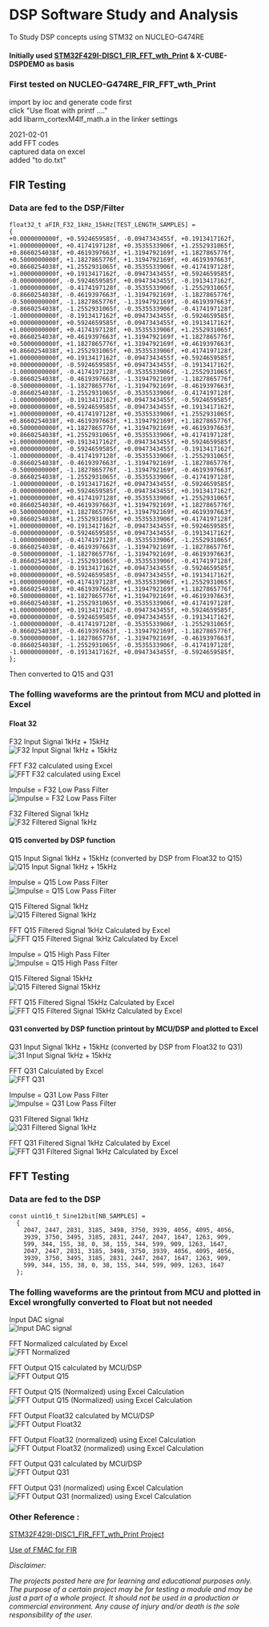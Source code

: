 # DSP Software Study and Analysis  
To Study DSP concepts using STM32 on NUCLEO-G474RE  

#### Initially used [STM32F429I-DISC1_FIR_FFT_wth_Print](https://github.com/VictorTagayun/STM32F429I-DISC1_CMSIS_DSP_Tutorial) & X-CUBE-DSPDEMO as basis

### First tested on NUCLEO-G474RE_FIR_FFT_wth_Print  
  import by ioc and generate code first  
  click "Use float with printf ...."  
  add libarm_cortexM4lf_math.a in the linker settings  

  2021-02-01  
  add FFT codes  
  captured data on excel  
  added "to do.txt"
		
## FIR Testing

### Data are fed to the DSP/Filter  
	
	float32_t aFIR_F32_1kHz_15kHz[TEST_LENGTH_SAMPLES] =
	{
	+0.0000000000f, +0.5924659585f, -0.0947343455f, +0.1913417162f, +1.0000000000f, +0.4174197128f, +0.3535533906f, +1.2552931065f,
	+0.8660254038f, +0.4619397663f, +1.3194792169f, +1.1827865776f, +0.5000000000f, +1.1827865776f, +1.3194792169f, +0.4619397663f,
	+0.8660254038f, +1.2552931065f, +0.3535533906f, +0.4174197128f, +1.0000000000f, +0.1913417162f, -0.0947343455f, +0.5924659585f,
	-0.0000000000f, -0.5924659585f, +0.0947343455f, -0.1913417162f, -1.0000000000f, -0.4174197128f, -0.3535533906f, -1.2552931065f,
	-0.8660254038f, -0.4619397663f, -1.3194792169f, -1.1827865776f, -0.5000000000f, -1.1827865776f, -1.3194792169f, -0.4619397663f,
	-0.8660254038f, -1.2552931065f, -0.3535533906f, -0.4174197128f, -1.0000000000f, -0.1913417162f, +0.0947343455f, -0.5924659585f,
	+0.0000000000f, +0.5924659585f, -0.0947343455f, +0.1913417162f, +1.0000000000f, +0.4174197128f, +0.3535533906f, +1.2552931065f,
	+0.8660254038f, +0.4619397663f, +1.3194792169f, +1.1827865776f, +0.5000000000f, +1.1827865776f, +1.3194792169f, +0.4619397663f,
	+0.8660254038f, +1.2552931065f, +0.3535533906f, +0.4174197128f, +1.0000000000f, +0.1913417162f, -0.0947343455f, +0.5924659585f,
	+0.0000000000f, -0.5924659585f, +0.0947343455f, -0.1913417162f, -1.0000000000f, -0.4174197128f, -0.3535533906f, -1.2552931065f,
	-0.8660254038f, -0.4619397663f, -1.3194792169f, -1.1827865776f, -0.5000000000f, -1.1827865776f, -1.3194792169f, -0.4619397663f,
	-0.8660254038f, -1.2552931065f, -0.3535533906f, -0.4174197128f, -1.0000000000f, -0.1913417162f, +0.0947343455f, -0.5924659585f,
	+0.0000000000f, +0.5924659585f, -0.0947343455f, +0.1913417162f, +1.0000000000f, +0.4174197128f, +0.3535533906f, +1.2552931065f,
	+0.8660254038f, +0.4619397663f, +1.3194792169f, +1.1827865776f, +0.5000000000f, +1.1827865776f, +1.3194792169f, +0.4619397663f,
	+0.8660254038f, +1.2552931065f, +0.3535533906f, +0.4174197128f, +1.0000000000f, +0.1913417162f, -0.0947343455f, +0.5924659585f,
	+0.0000000000f, -0.5924659585f, +0.0947343455f, -0.1913417162f, -1.0000000000f, -0.4174197128f, -0.3535533906f, -1.2552931065f,
	-0.8660254038f, -0.4619397663f, -1.3194792169f, -1.1827865776f, -0.5000000000f, -1.1827865776f, -1.3194792169f, -0.4619397663f,
	-0.8660254038f, -1.2552931065f, -0.3535533906f, -0.4174197128f, -1.0000000000f, -0.1913417162f, +0.0947343455f, -0.5924659585f,
	-0.0000000000f, +0.5924659585f, -0.0947343455f, +0.1913417162f, +1.0000000000f, +0.4174197128f, +0.3535533906f, +1.2552931065f,
	+0.8660254038f, +0.4619397663f, +1.3194792169f, +1.1827865776f, +0.5000000000f, +1.1827865776f, +1.3194792169f, +0.4619397663f,
	+0.8660254038f, +1.2552931065f, +0.3535533906f, +0.4174197128f, +1.0000000000f, +0.1913417162f, -0.0947343455f, +0.5924659585f,
	-0.0000000000f, -0.5924659585f, +0.0947343455f, -0.1913417162f, -1.0000000000f, -0.4174197128f, -0.3535533906f, -1.2552931065f,
	-0.8660254038f, -0.4619397663f, -1.3194792169f, -1.1827865776f, -0.5000000000f, -1.1827865776f, -1.3194792169f, -0.4619397663f,
	-0.8660254038f, -1.2552931065f, -0.3535533906f, -0.4174197128f, -1.0000000000f, -0.1913417162f, +0.0947343455f, -0.5924659585f,
	+0.0000000000f, +0.5924659585f, -0.0947343455f, +0.1913417162f, +1.0000000000f, +0.4174197128f, +0.3535533906f, +1.2552931065f,
	+0.8660254038f, +0.4619397663f, +1.3194792169f, +1.1827865776f, +0.5000000000f, +1.1827865776f, +1.3194792169f, +0.4619397663f,
	+0.8660254038f, +1.2552931065f, +0.3535533906f, +0.4174197128f, +1.0000000000f, +0.1913417162f, -0.0947343455f, +0.5924659585f,
	+0.0000000000f, -0.5924659585f, +0.0947343455f, -0.1913417162f, -1.0000000000f, -0.4174197128f, -0.3535533906f, -1.2552931065f,
	-0.8660254038f, -0.4619397663f, -1.3194792169f, -1.1827865776f, -0.5000000000f, -1.1827865776f, -1.3194792169f, -0.4619397663f,
	-0.8660254038f, -1.2552931065f, -0.3535533906f, -0.4174197128f, -1.0000000000f, -0.1913417162f, +0.0947343455f, -0.5924659585f,
	};

Then converted to Q15 and Q31
		
### The folling waveforms are the printout from MCU and plotted in Excel
	
#### Float 32 
	
F32 Input Signal 1kHz + 15kHz  
![F32 Input Signal 1kHz + 15kHz](https://github.com/VictorTagayun/NUCLEO-G474RE_CMSIS_DSP_Tutorial/blob/main/NUCLEO-G474RE_FIR_FFT_wth_Print/captured_data%26plot/F32_1k_15k_input.png)

FFT F32 calculated using Excel  
![FFT F32 calculated using Excel](https://github.com/VictorTagayun/NUCLEO-G474RE_CMSIS_DSP_Tutorial/blob/main/NUCLEO-G474RE_FIR_FFT_wth_Print/captured_data%26plot/F32_1k_15k_input_FFT.png)

Impulse = F32 Low Pass Filter  
![Impulse = F32 Low Pass Filter](https://github.com/VictorTagayun/NUCLEO-G474RE_CMSIS_DSP_Tutorial/blob/main/NUCLEO-G474RE_FIR_FFT_wth_Print/captured_data%26plot/F32_1k_15k_input_coeff.png)

F32 Filtered Signal 1kHz  
![F32 Filtered Signal 1kHz](https://github.com/VictorTagayun/NUCLEO-G474RE_CMSIS_DSP_Tutorial/blob/main/NUCLEO-G474RE_FIR_FFT_wth_Print/captured_data%26plot/F32_1k_filtered_output.png)

#### Q15 converted by DSP function  

Q15 Input Signal 1kHz + 15kHz (converted by DSP from Float32 to Q15)  
![Q15 Input Signal 1kHz + 15kHz](https://github.com/VictorTagayun/NUCLEO-G474RE_CMSIS_DSP_Tutorial/blob/main/NUCLEO-G474RE_FIR_FFT_wth_Print/captured_data%26plot/Q15(conv)_1k_15k_input.png)

Impulse = Q15 Low Pass Filter  
![Impulse = Q15 Low Pass Filter](https://github.com/VictorTagayun/NUCLEO-G474RE_CMSIS_DSP_Tutorial/blob/main/NUCLEO-G474RE_FIR_FFT_wth_Print/captured_data%26plot/Q15_LP_coeff.png)

Q15 Filtered Signal 1kHz  
![Q15 Filtered Signal 1kHz](https://github.com/VictorTagayun/NUCLEO-G474RE_CMSIS_DSP_Tutorial/blob/main/NUCLEO-G474RE_FIR_FFT_wth_Print/captured_data%26plot/Q15_1k_filtered_output.png)

FFT Q15 Filtered Signal 1kHz Calculated by Excel  
![FFT Q15 Filtered Signal 1kHz Calculated by Excel](https://github.com/VictorTagayun/NUCLEO-G474RE_CMSIS_DSP_Tutorial/blob/main/NUCLEO-G474RE_FIR_FFT_wth_Print/captured_data%26plot/Q15_1k_filtered_output_FFT.png)

Impulse = Q15 High Pass Filter  
![Impulse = Q15 High Pass Filter](https://github.com/VictorTagayun/NUCLEO-G474RE_CMSIS_DSP_Tutorial/blob/main/NUCLEO-G474RE_FIR_FFT_wth_Print/captured_data%26plot/Q15_HP_coeff.png)

Q15 Filtered Signal 15kHz  
![Q15 Filtered Signal 15kHz](https://github.com/VictorTagayun/NUCLEO-G474RE_CMSIS_DSP_Tutorial/blob/main/NUCLEO-G474RE_FIR_FFT_wth_Print/captured_data%26plot/Q15_15k_filtered_output.png)

FFT Q15 Filtered Signal 15kHz Calculated by Excel  
![FFT Q15 Filtered Signal 15kHz Calculated by Excel](https://github.com/VictorTagayun/NUCLEO-G474RE_CMSIS_DSP_Tutorial/blob/main/NUCLEO-G474RE_FIR_FFT_wth_Print/captured_data%26plot/Q15_15k_filtered_output_FFT.png)

#### Q31 converted by DSP function printout by MCU/DSP and plotted to Excel  

Q31 Input Signal 1kHz + 15kHz (converted by DSP from Float32 to Q31)  
![31 Input Signal 1kHz + 15kHz](https://github.com/VictorTagayun/NUCLEO-G474RE_CMSIS_DSP_Tutorial/blob/main/NUCLEO-G474RE_FIR_FFT_wth_Print/captured_data%26plot/Q31(conv)_1k_15k_input.png)

FFT Q31 Calculated by Excel  
![FFT Q31]()

Impulse = Q31 Low Pass Filter  
![Impulse = Q31 Low Pass Filter](https://github.com/VictorTagayun/NUCLEO-G474RE_CMSIS_DSP_Tutorial/blob/main/NUCLEO-G474RE_FIR_FFT_wth_Print/captured_data%26plot/Q31_LP_coeff.png)

Q31 Filtered Signal 1kHz  
![Q31 Filtered Signal 1kHz](https://github.com/VictorTagayun/NUCLEO-G474RE_CMSIS_DSP_Tutorial/blob/main/NUCLEO-G474RE_FIR_FFT_wth_Print/captured_data%26plot/Q31_1k_filtered_output.png)

FFT Q31 Filtered Signal 1kHz Calculated by Excel  
![FFT Q31 Filtered Signal 1kHz Calculated by Excel](https://github.com/VictorTagayun/NUCLEO-G474RE_CMSIS_DSP_Tutorial/blob/main/NUCLEO-G474RE_FIR_FFT_wth_Print/captured_data%26plot/Q15_1k_filtered_output_FFT.png) 

	
## FFT Testing  

### Data are fed to the DSP  
	
	const uint16_t Sine12bit[NB_SAMPLES] =
	  {
		2047, 2447, 2831, 3185, 3498, 3750, 3939, 4056, 4095, 4056,
		3939, 3750, 3495, 3185, 2831, 2447, 2047, 1647, 1263, 909,
		599, 344, 155, 38, 0, 38, 155, 344, 599, 909, 1263, 1647,
		2047, 2447, 2831, 3185, 3498, 3750, 3939, 4056, 4095, 4056,
		3939, 3750, 3495, 3185, 2831, 2447, 2047, 1647, 1263, 909,
		599, 344, 155, 38, 0, 38, 155, 344, 599, 909, 1263, 1647
	  };

### The folling waveforms are the printout from MCU and plotted in Excel wrongfully converted to Float but not needed  
	
Input DAC signal  
![Input DAC signal](https://github.com/VictorTagayun/NUCLEO-G474RE_CMSIS_DSP_Tutorial/blob/main/NUCLEO-G474RE_FIR_FFT_wth_Print/captured_data%26plot/Input_Signal.png)

FFT Normalized calculated by Excel  
![FFT Normalized](https://github.com/VictorTagayun/NUCLEO-G474RE_CMSIS_DSP_Tutorial/blob/main/NUCLEO-G474RE_FIR_FFT_wth_Print/captured_data%26plot/FFT_normalized.png)

FFT Output Q15 calculated by MCU/DSP  
![FFT Output Q15](https://github.com/VictorTagayun/NUCLEO-G474RE_CMSIS_DSP_Tutorial/blob/main/NUCLEO-G474RE_FIR_FFT_wth_Print/captured_data%26plot/Q15_FFT.png)

FFT Output Q15 (Normalized) using Excel Calculation  
![FFT Output Q15 (Normalized) using Excel Calculation](https://github.com/VictorTagayun/NUCLEO-G474RE_CMSIS_DSP_Tutorial/blob/main/NUCLEO-G474RE_FIR_FFT_wth_Print/captured_data%26plot/Q15_FFT%20(nomalized).png)

FFT Output Float32 calculated by MCU/DSP   
![FFT Output Float32](https://github.com/VictorTagayun/NUCLEO-G474RE_CMSIS_DSP_Tutorial/blob/main/NUCLEO-G474RE_FIR_FFT_wth_Print/captured_data%26plot/F32_FFT.png)

FFT Output Float32 (normalized) using Excel Calculation  
![FFT Output Float32 (normalized) using Excel Calculation](https://github.com/VictorTagayun/NUCLEO-G474RE_CMSIS_DSP_Tutorial/blob/main/NUCLEO-G474RE_FIR_FFT_wth_Print/captured_data%26plot/F32_FFT%20(nomalized).png)

FFT Output Q31 calculated by MCU/DSP    
![FFT Output Q31](https://github.com/VictorTagayun/NUCLEO-G474RE_CMSIS_DSP_Tutorial/blob/main/NUCLEO-G474RE_FIR_FFT_wth_Print/captured_data%26plot/Q15_FFT.png)

FFT Output Q31 (normalized) using Excel Calculation  
![FFT Output Q31 (normalized) using Excel Calculation](https://github.com/VictorTagayun/NUCLEO-G474RE_CMSIS_DSP_Tutorial/blob/main/NUCLEO-G474RE_FIR_FFT_wth_Print/captured_data%26plot/Q15_FFT%20(nomalized).png)

### Other Reference :

[STM32F429I-DISC1_FIR_FFT_wth_Print Project](https://github.com/VictorTagayun/STM32F429I-DISC1_CMSIS_DSP_Tutorial)

[Use of FMAC for FIR](https://github.com/VictorTagayun/NUCLEO-G474RE_FMAC_Study_and_Analysis)

*Disclaimer:*

*The projects posted here are for learning and educational purposes only.*
*The purpose of a certain project may be for testing a module and may be just a part of a whole project.*
*It should not be used in a production or commercial environment.*
*Any cause of injury and/or death is the sole responsibility of the user.*
